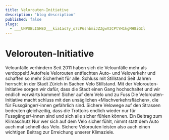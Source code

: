 ```yaml
---
title: Velorouten-Initiative
description: 'blog description'
published: false
slugs:
  - ___UNPUBLISHED___kia1as7y_o7cP6snbmiJZZgwV3CPtYH1kgMH8iGIl
---
```


# Velorouten-Initiative

Velounfälle verhindern Seit 2011 haben sich die Velounfälle mehr als verdoppelt! Autofreie Velorouten entflechten Auto- und Veloverkehr und schaffen so mehr Sicherheit für alle. Schluss mit Stillstand Seit Jahren herrscht in der Stadt Zürich in Sachen Velo Stillstand. Mit der Velorouten-Initiative sorgen wir dafür, dass die Stadt einen Gang hochschaltet und wir endlich vorwärts kommen! Sicher auf dem Velo und zu Fuss Die Velorouten-Initiative macht schluss mit den unsäglichen «Mischverkehrsflächen», die für Fussgänger/-innen gefährlich sind. Sichere Velowege auf den Strassen bedeuten gleichzeitig, dass die Trottoirs endlich wieder nur für Fussgänger/-innen sind und sich alle sicher fühlen können. Ein Beitrag zum Klimaschutz Nur wer sich auf dem Velo sicher fühlt, nimmt statt dem Auto auch mal schnell das Velo. Sichere Velorouten leisten also auch einen wichtigen Beitrag zur Erreichung unserer Klimaziele.
